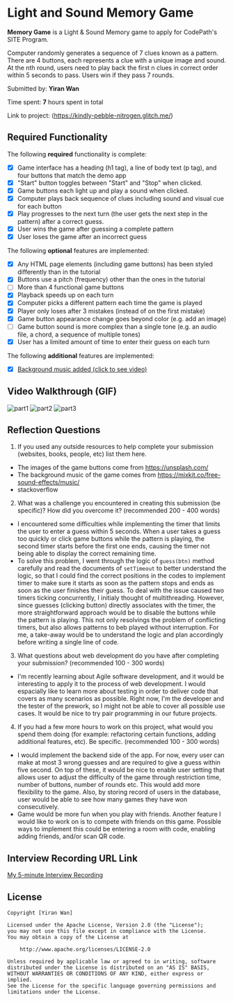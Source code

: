 # Light and Sound Memory Game

**Memory Game** is a Light & Sound Memory game to apply for CodePath's SITE Program. 

Computer randomly generates a sequence of 7 clues known as a pattern. There are 4 buttons, each represents a clue with a unique image and sound. At the nth round, users need to play back the first n clues in correct order within 5 seconds to pass. Users win if they pass 7 rounds. 

Submitted by: **Yiran Wan**

Time spent: **7** hours spent in total

Link to project: (https://kindly-pebble-nitrogen.glitch.me/)

## Required Functionality

The following **required** functionality is complete:

* [x] Game interface has a heading (h1 tag), a line of body text (p tag), and four buttons that match the demo app
* [x] "Start" button toggles between "Start" and "Stop" when clicked. 
* [x] Game buttons each light up and play a sound when clicked. 
* [x] Computer plays back sequence of clues including sound and visual cue for each button
* [x] Play progresses to the next turn (the user gets the next step in the pattern) after a correct guess. 
* [x] User wins the game after guessing a complete pattern
* [x] User loses the game after an incorrect guess

The following **optional** features are implemented:

* [x] Any HTML page elements (including game buttons) has been styled differently than in the tutorial
* [x] Buttons use a pitch (frequency) other than the ones in the tutorial
* [ ] More than 4 functional game buttons
* [x] Playback speeds up on each turn
* [x] Computer picks a different pattern each time the game is played
* [x] Player only loses after 3 mistakes (instead of on the first mistake)
* [x] Game button appearance change goes beyond color (e.g. add an image)
* [ ] Game button sound is more complex than a single tone (e.g. an audio file, a chord, a sequence of multiple tones)
* [x] User has a limited amount of time to enter their guess on each turn

The following **additional** features are implemented:

- [x] [Background music added (click to see video)](https://user-images.githubusercontent.com/72692392/161478682-2d7180d0-5f1e-4493-97de-aebddd829dbd.mp4)


## Video Walkthrough (GIF)

![part1](https://media.giphy.com/media/5bkc3y7YQuyMye9RLj/giphy.gif)
![part2](https://media.giphy.com/media/yLxg8qUwlSZsJCCaoD/giphy.gif)
![part3](https://media.giphy.com/media/9elX7blqoQbkbWTjWN/giphy.gif)

## Reflection Questions
1. If you used any outside resources to help complete your submission (websites, books, people, etc) list them here. 
- The images of the game buttons come from https://unsplash.com/
- The background music of the game comes from https://mixkit.co/free-sound-effects/music/
- stackoverflow

2. What was a challenge you encountered in creating this submission (be specific)? How did you overcome it? (recommended 200 - 400 words) 

- I encountered some difficulties while implementing the timer that limits the user to enter a guess within 5 seconds. When a user takes a guess too quickly or click game buttons while the pattern is playing, the second timer starts before the first one ends, causing the timer not being able to display the correct remaining time. 
- To solve this problem, I went through the logic of `guess(btn)` method carefully and read the documents of `setTimeout` to better understand the logic, so that I could find the correct positions in the codes to implement timer to make sure it starts as soon as the pattern stops and ends as soon as the user finishes their guess. To deal with the issue caused two timers ticking concurrently, I initialy thought of multithreading. However, since guesses (clicking button) directly associates with the timer, the more straightforward approach would be to disable the buttons while the pattern is playing. This not only resolvings the problem of conflicting timers, but also allows patterns to beb played without interruption. For me, a take-away would be to understand the logic and plan accordingly before writing a single line of code. 

3. What questions about web development do you have after completing your submission? (recommended 100 - 300 words) 

- I'm recently learning about Agile software development, and it would be interesting to apply it to the process of web development. I would espacially like to learn more about testing in order to deliver code that covers as many scenarios as possible. Right now, I'm the developer and the tester of the prework, so I might not be able to cover all possible use cases. It would be nice to try pair programming in our future projects. 

4. If you had a few more hours to work on this project, what would you spend them doing (for example: refactoring certain functions, adding additional features, etc). Be specific. (recommended 100 - 300 words) 

- I would implement the backend side of the app. For now, every user can make at most 3 wrong guesses and are required to give a guess within five second. On top of these, it would be nice to enable user setting that allows user to adjust the difficulty of the game through restriction time, number of buttons, number of rounds etc. This would add more flexibility to the game. Also, by storing record of users in the database, user would be able to see how many games they have won consecutively. 
- Game would be more fun when you play with friends. Another feature I would like to work on is to compete with friends on this game. Possible ways to implement this could be entering a room with code, enabling adding friends, and/or scan QR code. 



## Interview Recording URL Link

[My 5-minute Interview Recording](your-link-here)


## License

    Copyright [Yiran Wan]

    Licensed under the Apache License, Version 2.0 (the "License");
    you may not use this file except in compliance with the License.
    You may obtain a copy of the License at

        http://www.apache.org/licenses/LICENSE-2.0

    Unless required by applicable law or agreed to in writing, software
    distributed under the License is distributed on an "AS IS" BASIS,
    WITHOUT WARRANTIES OR CONDITIONS OF ANY KIND, either express or implied.
    See the License for the specific language governing permissions and
    limitations under the License.
